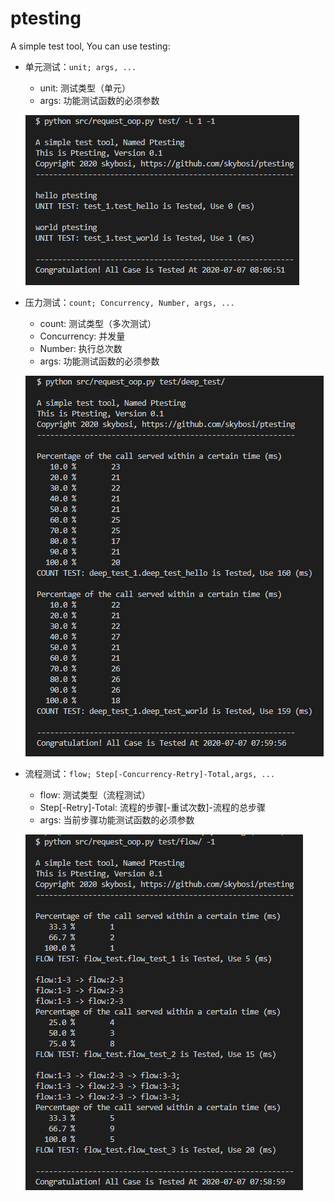 # ptesting
A simple test tool, You can use testing:

- 单元测试：`unit; args, ...`
    - unit: 测试类型（单元）
    - args: 功能测试函数的必须参数

    ![unit](./doc/unit.png)

- 压力测试：`count; Concurrency, Number, args, ...`
    - count: 测试类型（多次测试）
    - Concurrency: 并发量
    - Number: 执行总次数
    - args: 功能测试函数的必须参数

    ![count](./doc/count.png)

- 流程测试：`flow; Step[-Concurrency-Retry]-Total,args, ...`
    - flow: 测试类型（流程测试）
    - Step[-Retry]-Total: 流程的步骤[-重试次数]-流程的总步骤
    - args: 当前步骤功能测试函数的必须参数

    ![flow](./doc/flow.png)
